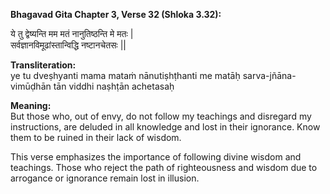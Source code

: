 **Bhagavad Gita Chapter 3, Verse 32 (Shloka 3.32):**          

ये तु द्वेष्यन्ति मम मतं नानुतिष्ठन्ति मे मतः |      
सर्वज्ञानविमूढांस्तान्विद्धि नष्टानचेतसः ||

**Transliteration:**        
ye tu dveṣhyanti mama mataṁ nānutiṣhṭhanti me matāḥ
sarva-jñāna-vimūḍhān tān viddhi naṣhṭān achetasaḥ

**Meaning:**      
But those who, out of envy, do not follow my teachings and disregard my instructions, are deluded in all knowledge and lost in their ignorance. Know them to be ruined in their lack of wisdom.

This verse emphasizes the importance of following divine wisdom and teachings. Those who reject the path of righteousness and wisdom due to arrogance or ignorance remain lost in illusion.
